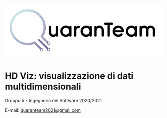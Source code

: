 ![QuaranTeamLogo](./client/src/QuaranTeam_logo.png)

# HD Viz: visualizzazione di dati multidimensionali

Gruppo 5 - Ingegneria del Software 2020/2021

E-mail: quaranteam2021@gmail.com
